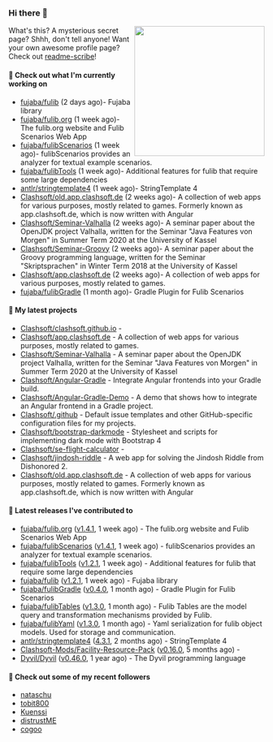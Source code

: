 ### Hi there 👋

<img align="right" src="https://github.com/Clashsoft.png?size=256" width="256">

What's this? A mysterious secret page? Shhh, don't tell anyone!
Want your own awesome profile page? Check out [readme-scribe](https://github.com/muesli/readme-scribe)!

#### 👷 Check out what I'm currently working on

- [fujaba/fulib](https://github.com/fujaba/fulib) (2 days ago)- Fujaba library
- [fujaba/fulib.org](https://github.com/fujaba/fulib.org) (1 week ago)- The fulib.org website and Fulib Scenarios Web App
- [fujaba/fulibScenarios](https://github.com/fujaba/fulibScenarios) (1 week ago)- fulibScenarios provides an analyzer for textual example scenarios. 
- [fujaba/fulibTools](https://github.com/fujaba/fulibTools) (1 week ago)- Additional features for fulib that require some large dependencies
- [antlr/stringtemplate4](https://github.com/antlr/stringtemplate4) (1 week ago)- StringTemplate 4
- [Clashsoft/old.app.clashsoft.de](https://github.com/Clashsoft/old.app.clashsoft.de) (2 weeks ago)- A collection of web apps for various purposes, mostly related to games. Formerly known as app.clashsoft.de, which is now written with Angular
- [Clashsoft/Seminar-Valhalla](https://github.com/Clashsoft/Seminar-Valhalla) (2 weeks ago)- A seminar paper about the OpenJDK project Valhalla, written for the Seminar &#34;Java Features von Morgen&#34; in Summer Term 2020 at the University of Kassel
- [Clashsoft/Seminar-Groovy](https://github.com/Clashsoft/Seminar-Groovy) (2 weeks ago)- A seminar paper about the Groovy programming language, written for the Seminar &#34;Skriptsprachen&#34; in Winter Term 2018 at the University of Kassel
- [Clashsoft/app.clashsoft.de](https://github.com/Clashsoft/app.clashsoft.de) (2 weeks ago)- A collection of web apps for various purposes, mostly related to games.
- [fujaba/fulibGradle](https://github.com/fujaba/fulibGradle) (1 month ago)- Gradle Plugin for Fulib Scenarios

#### 🌱 My latest projects

- [Clashsoft/clashsoft.github.io](https://github.com/Clashsoft/clashsoft.github.io) - 
- [Clashsoft/app.clashsoft.de](https://github.com/Clashsoft/app.clashsoft.de) - A collection of web apps for various purposes, mostly related to games.
- [Clashsoft/Seminar-Valhalla](https://github.com/Clashsoft/Seminar-Valhalla) - A seminar paper about the OpenJDK project Valhalla, written for the Seminar &#34;Java Features von Morgen&#34; in Summer Term 2020 at the University of Kassel
- [Clashsoft/Angular-Gradle](https://github.com/Clashsoft/Angular-Gradle) - Integrate Angular frontends into your Gradle build.
- [Clashsoft/Angular-Gradle-Demo](https://github.com/Clashsoft/Angular-Gradle-Demo) - A demo that shows how to integrate an Angular frontend in a Gradle project.
- [Clashsoft/.github](https://github.com/Clashsoft/.github) - Default issue templates and other GitHub-specific configuration files for my projects.
- [Clashsoft/bootstrap-darkmode](https://github.com/Clashsoft/bootstrap-darkmode) - Stylesheet and scripts for implementing dark mode with Bootstrap 4
- [Clashsoft/se-flight-calculator](https://github.com/Clashsoft/se-flight-calculator) - 
- [Clashsoft/jindosh-riddle](https://github.com/Clashsoft/jindosh-riddle) - A web app for solving the Jindosh Riddle from Dishonored 2.
- [Clashsoft/old.app.clashsoft.de](https://github.com/Clashsoft/old.app.clashsoft.de) - A collection of web apps for various purposes, mostly related to games. Formerly known as app.clashsoft.de, which is now written with Angular

#### 🔭 Latest releases I've contributed to

- [fujaba/fulib.org](https://github.com/fujaba/fulib.org) ([v1.4.1](https://github.com/fujaba/fulib.org/releases/tag/v1.4.1), 1 week ago) - The fulib.org website and Fulib Scenarios Web App
- [fujaba/fulibScenarios](https://github.com/fujaba/fulibScenarios) ([v1.4.1](https://github.com/fujaba/fulibScenarios/releases/tag/v1.4.1), 1 week ago) - fulibScenarios provides an analyzer for textual example scenarios. 
- [fujaba/fulibTools](https://github.com/fujaba/fulibTools) ([v1.2.1](https://github.com/fujaba/fulibTools/releases/tag/v1.2.1), 1 week ago) - Additional features for fulib that require some large dependencies
- [fujaba/fulib](https://github.com/fujaba/fulib) ([v1.2.1](https://github.com/fujaba/fulib/releases/tag/v1.2.1), 1 week ago) - Fujaba library
- [fujaba/fulibGradle](https://github.com/fujaba/fulibGradle) ([v0.4.0](https://github.com/fujaba/fulibGradle/releases/tag/v0.4.0), 1 month ago) - Gradle Plugin for Fulib Scenarios
- [fujaba/fulibTables](https://github.com/fujaba/fulibTables) ([v1.3.0](https://github.com/fujaba/fulibTables/releases/tag/v1.3.0), 1 month ago) - Fulib Tables are the model query and transformation mechanisms provided by Fulib.
- [fujaba/fulibYaml](https://github.com/fujaba/fulibYaml) ([v1.3.0](https://github.com/fujaba/fulibYaml/releases/tag/v1.3.0), 1 month ago) - Yaml serialization for fulib object models. Used for storage and communication.
- [antlr/stringtemplate4](https://github.com/antlr/stringtemplate4) ([4.3.1](https://github.com/antlr/stringtemplate4/releases/tag/4.3.1), 2 months ago) - StringTemplate 4
- [Clashsoft-Mods/Facility-Resource-Pack](https://github.com/Clashsoft-Mods/Facility-Resource-Pack) ([v0.16.0](https://github.com/Clashsoft-Mods/Facility-Resource-Pack/releases/tag/v0.16.0), 5 months ago) - 
- [Dyvil/Dyvil](https://github.com/Dyvil/Dyvil) ([v0.46.0](https://github.com/Dyvil/Dyvil/releases/tag/v0.46.0), 1 year ago) - The Dyvil programming language

#### 👯 Check out some of my recent followers

- [nataschu](https://github.com/nataschu)
- [tobit800](https://github.com/tobit800)
- [Kuenssi](https://github.com/Kuenssi)
- [distrustME](https://github.com/distrustME)
- [cogoo](https://github.com/cogoo)

